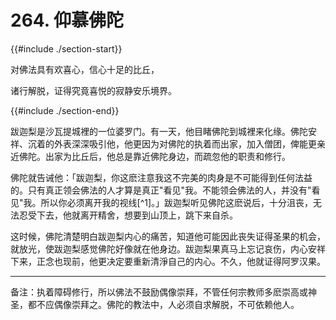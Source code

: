 # 264. 仰慕佛陀
{{#include ./section-start}}

对佛法具有欢喜心，信心十足的比丘，

诸行解脱，证得究竟喜悦的寂静安乐境界。

{{#include ./section-end}}

跋迦梨是沙瓦提城裡的一位婆罗门。有一天，他目睹佛陀到城裡来化缘。佛陀安祥、沉着的外表深深吸引他，他更因为对佛陀的执着而出家，加入僧团，俾能更亲近佛陀。出家为比丘后，他总是靠近佛陀身边，而疏忽他的职责和修行。

佛陀就告诫他：「跋迦梨，你这麽注意我这不完美的肉身是不可能得到任何法益的。只有真正领会佛法的人才算是真正"看见"我。不能领会佛法的人，并没有"看见"我。所以你必须离开我的视线[^1]。」跋迦梨听见佛陀这麽说后，十分沮丧，无法忍受下去，他就离开精舍，想要到山顶上，跳下来自杀。

这时候，佛陀清楚明白跋迦梨内心的痛苦，知道他可能因此丧失证得圣果的机会，就放光，使跋迦梨感觉佛陀好像就在他身边。跋迦梨果真马上忘记哀伤，内心安祥下来，正念也现前，他更决定要重新清淨自己的内心。不久，他就证得阿罗汉果。


---



备注：执着障碍修行，所以佛法不鼓励偶像崇拜，不管任何宗教师多麽崇高或神圣，都不应偶像崇拜之。佛陀的教法中，人必须自求解脱，不可依赖他人。

